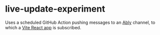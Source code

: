 # live-update-experiment

Uses a scheduled GitHub Action pushing messages to an [Ably](https://ably.com/) channel, to which a [Vite React app](https://zwyx.github.io/live-update-experiment/) is subscribed.
